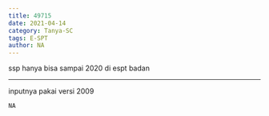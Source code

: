 ```yaml
---
title: 49715
date: 2021-04-14
category: Tanya-SC
tags: E-SPT
author: NA
---
```


ssp hanya bisa sampai 2020 di espt badan

---

inputnya pakai versi 2009

`NA`

